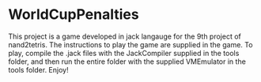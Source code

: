 # WorldCupPenalties
This project is a game developed in jack langauge for the 9th project of nand2tetris. 
The instructions to play the game are supplied in the game. 
To play, compile the .jack files with the JackCompiler supplied in the tools folder, and then run the entire folder with the supplied VMEmulator in the tools folder. 
Enjoy!
